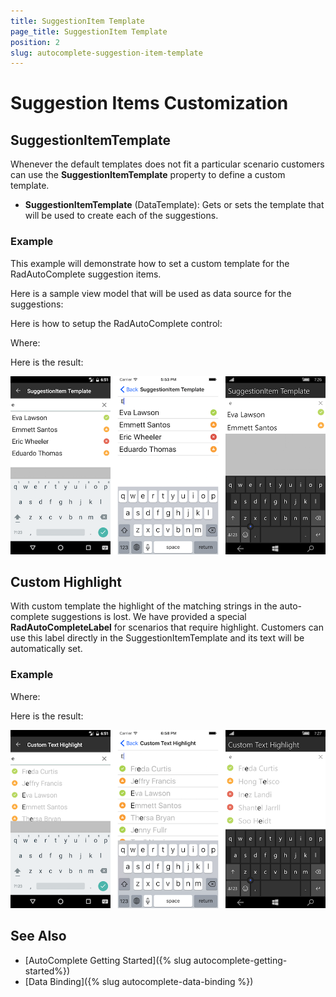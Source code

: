 ```yaml
---
title: SuggestionItem Template
page_title: SuggestionItem Template
position: 2
slug: autocomplete-suggestion-item-template
---
```


# Suggestion Items Customization

## SuggestionItemTemplate

Whenever the default templates does not fit a particular scenario customers can use the **SuggestionItemTemplate** property to define a custom template.

- **SuggestionItemTemplate** (DataTemplate): Gets or sets the template that will be used to create each of the suggestions.

### Example

This example will demonstrate how to set a custom template for the RadAutoComplete suggestion items.

Here is a sample view model that will be used as data source for the suggestions:

<snippet id='autocomplete-features-suggestion-item-template-viewmodel'/>

Here is how to setup the RadAutoComplete control:

<snippet id='autocomplete-features-suggestion-item-template'/>

Where:

<snippet id='xmlns-telerikinput'/>

Here is the result:

![AutoComplete SuggestionItemTemplate Example](../images/autocomplete-item-template.png "AutoComplete SuggestionItemTemplate Example")

## Custom Highlight

With custom template the highlight of the matching strings in the auto-complete suggestions is lost. We have provided a special **RadAutoCompleteLabel** for scenarios that require highlight. Customers can use this label directly in the SuggestionItemTemplate and its text will be automatically set.

### Example

<snippet id='autocomplete-features-custom-highlight'/>

Where:

<snippet id='xmlns-telerikinput'/>

Here is the result:

![AutoComplete Custom Highlight Example](../images/autocomplete-custom-highlight.png "AutoComplete Custom Highlight Example")

## See Also

- [AutoComplete Getting Started]({% slug autocomplete-getting-started%})
- [Data Binding]({% slug autocomplete-data-binding %})